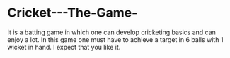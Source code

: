 # Cricket---The-Game-
It is a batting game in which one can develop cricketing basics and can enjoy a lot. In this game one must have to achieve a target in 6 balls with 1 wicket in hand. I expect that you like it.
